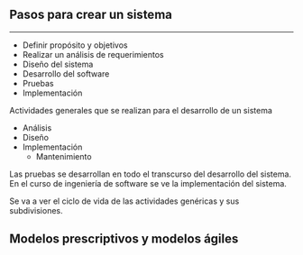 ## Pasos para crear un sistema
---
- Definir propósito y objetivos
- Realizar un análisis de requerimientos
- Diseño del sistema
- Desarrollo del software
- Pruebas
- Implementación

Actividades generales que se realizan para el desarrollo de un sistema
- Análisis
- Diseño
- Implementación
	- Mantenimiento

Las pruebas se desarrollan en todo el transcurso del desarrollo del sistema.
En el curso de ingeniería de software se ve la implementación del sistema.

Se va a ver el ciclo de vida de las actividades genéricas y sus subdivisiones.

## Modelos prescriptivos y modelos ágiles

